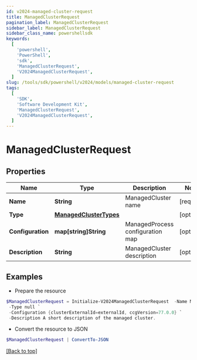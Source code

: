 ```yaml
---
id: v2024-managed-cluster-request
title: ManagedClusterRequest
pagination_label: ManagedClusterRequest
sidebar_label: ManagedClusterRequest
sidebar_class_name: powershellsdk
keywords:
  [
    'powershell',
    'PowerShell',
    'sdk',
    'ManagedClusterRequest',
    'V2024ManagedClusterRequest',
  ]
slug: /tools/sdk/powershell/v2024/models/managed-cluster-request
tags:
  [
    'SDK',
    'Software Development Kit',
    'ManagedClusterRequest',
    'V2024ManagedClusterRequest',
  ]
---
```


# ManagedClusterRequest

## Properties

| Name | Type | Description | Notes |
| --- | --- | --- | --- |
| **Name** | **String** | ManagedCluster name | [required] |
| **Type** | [**ManagedClusterTypes**](managed-cluster-types) |  | [optional] |
| **Configuration** | **map[string]String** | ManagedProcess configuration map | [optional] |
| **Description** | **String** | ManagedCluster description | [optional] |

## Examples

- Prepare the resource

```powershell
$ManagedClusterRequest = Initialize-V2024ManagedClusterRequest  -Name Managed Cluster Name `
 -Type null `
 -Configuration {clusterExternalId=externalId, ccgVersion=77.0.0} `
 -Description A short description of the managed cluster.
```

- Convert the resource to JSON

```powershell
$ManagedClusterRequest | ConvertTo-JSON
```

[[Back to top]](#)
